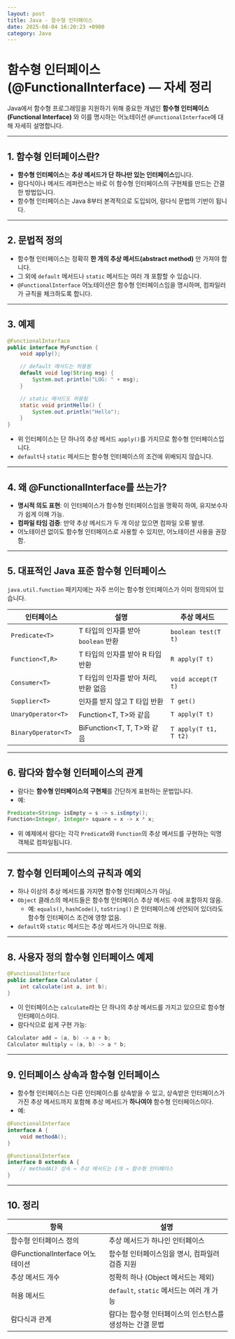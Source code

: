 ```yaml
---
layout: post
title: Java - 함수형 인터페이스
date: 2025-08-04 16:20:23 +0900
category: Java
---
```

# 함수형 인터페이스 (@FunctionalInterface) — 자세 정리

Java에서 함수형 프로그래밍을 지원하기 위해 중요한 개념인 **함수형 인터페이스(Functional Interface)** 와 이를 명시하는 어노테이션 `@FunctionalInterface`에 대해 자세히 설명합니다.

---

## 1. 함수형 인터페이스란?

- **함수형 인터페이스**는 **추상 메서드가 단 하나만 있는 인터페이스**입니다.
- 람다식이나 메서드 레퍼런스는 바로 이 함수형 인터페이스의 구현체를 만드는 간결한 방법입니다.
- 함수형 인터페이스는 Java 8부터 본격적으로 도입되어, 람다식 문법의 기반이 됩니다.

---

## 2. 문법적 정의

- 함수형 인터페이스는 정확히 **한 개의 추상 메서드(abstract method)** 만 가져야 합니다.
- 그 외에 `default` 메서드나 `static` 메서드는 여러 개 포함할 수 있습니다.
- `@FunctionalInterface` 어노테이션은 함수형 인터페이스임을 명시하며, 컴파일러가 규칙을 체크하도록 합니다.

---

## 3. 예제

```java
@FunctionalInterface
public interface MyFunction {
    void apply();

    // default 메서드는 허용됨
    default void log(String msg) {
        System.out.println("LOG: " + msg);
    }

    // static 메서드도 허용됨
    static void printHello() {
        System.out.println("Hello");
    }
}
```

- 위 인터페이스는 단 하나의 추상 메서드 `apply()`를 가지므로 함수형 인터페이스입니다.
- `default`나 `static` 메서드는 함수형 인터페이스의 조건에 위배되지 않습니다.

---

## 4. 왜 @FunctionalInterface를 쓰는가?

- **명시적 의도 표현**: 이 인터페이스가 함수형 인터페이스임을 명확히 하여, 유지보수자가 쉽게 이해 가능.
- **컴파일 타임 검증**: 만약 추상 메서드가 두 개 이상 있으면 컴파일 오류 발생.
- 어노테이션 없이도 함수형 인터페이스로 사용할 수 있지만, 어노테이션 사용을 권장함.

---

## 5. 대표적인 Java 표준 함수형 인터페이스

`java.util.function` 패키지에는 자주 쓰이는 함수형 인터페이스가 이미 정의되어 있습니다.

| 인터페이스           | 설명                                | 추상 메서드                      |
|----------------------|-----------------------------------|---------------------------------|
| `Predicate<T>`       | T 타입의 인자를 받아 `boolean` 반환 | `boolean test(T t)`              |
| `Function<T,R>`      | T 타입의 인자를 받아 R 타입 반환    | `R apply(T t)`                  |
| `Consumer<T>`        | T 타입의 인자를 받아 처리, 반환 없음 | `void accept(T t)`              |
| `Supplier<T>`        | 인자를 받지 않고 T 타입 반환         | `T get()`                      |
| `UnaryOperator<T>`   | Function<T, T>와 같음              | `T apply(T t)`                 |
| `BinaryOperator<T>`  | BiFunction<T, T, T>와 같음         | `T apply(T t1, T t2)`          |

---

## 6. 람다와 함수형 인터페이스의 관계

- 람다는 **함수형 인터페이스의 구현체**를 간단하게 표현하는 문법입니다.
- 예:

```java
Predicate<String> isEmpty = s -> s.isEmpty();
Function<Integer, Integer> square = x -> x * x;
```

- 위 예제에서 람다는 각각 `Predicate`와 `Function`의 추상 메서드를 구현하는 익명 객체로 컴파일됩니다.

---

## 7. 함수형 인터페이스의 규칙과 예외

- 하나 이상의 추상 메서드를 가지면 함수형 인터페이스가 아님.
- `Object` 클래스의 메서드들은 함수형 인터페이스 추상 메서드 수에 포함하지 않음.
  - 예: `equals()`, `hashCode()`, `toString()` 은 인터페이스에 선언되어 있더라도 함수형 인터페이스 조건에 영향 없음.
- `default`와 `static` 메서드는 추상 메서드가 아니므로 허용.

---

## 8. 사용자 정의 함수형 인터페이스 예제

```java
@FunctionalInterface
public interface Calculator {
    int calculate(int a, int b);
}
```

- 이 인터페이스는 `calculate`라는 단 하나의 추상 메서드를 가지고 있으므로 함수형 인터페이스이다.
- 람다식으로 쉽게 구현 가능:

```java
Calculator add = (a, b) -> a + b;
Calculator multiply = (a, b) -> a * b;
```

---

## 9. 인터페이스 상속과 함수형 인터페이스

- 함수형 인터페이스는 다른 인터페이스를 상속받을 수 있고, 상속받은 인터페이스가 가진 추상 메서드까지 포함해 추상 메서드가 **하나여야** 함수형 인터페이스이다.
- 예:

```java
@FunctionalInterface
interface A {
    void methodA();
}

@FunctionalInterface
interface B extends A {
    // methodA() 상속 → 추상 메서드는 1개 → 함수형 인터페이스
}
```

---

## 10. 정리

| 항목                          | 설명                                    |
|-------------------------------|---------------------------------------|
| 함수형 인터페이스 정의          | 추상 메서드가 하나인 인터페이스            |
| @FunctionalInterface 어노테이션 | 함수형 인터페이스임을 명시, 컴파일러 검증 지원 |
| 추상 메서드 개수                | 정확히 하나 (Object 메서드는 제외)          |
| 허용 메서드                    | `default`, `static` 메서드는 여러 개 가능     |
| 람다식과 관계                  | 람다는 함수형 인터페이스의 인스턴스를 생성하는 간결 문법 |
